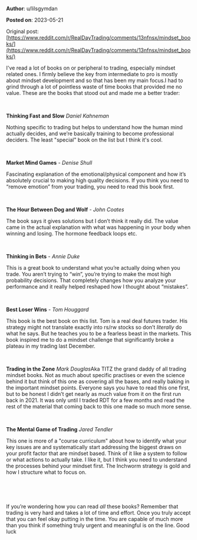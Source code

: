 **Author**: u/lilsgymdan

**Posted on**: 2023-05-21

Original post: [https://www.reddit.com/r/RealDayTrading/comments/13nfnsx/mindset_books/](https://www.reddit.com/r/RealDayTrading/comments/13nfnsx/mindset_books/)

I've read a lot of books on or peripheral to trading, especially mindset related ones. I firmly believe the key from intermediate to pro is mostly about mindset development and so that has been my main focus.I had to grind through a lot of pointless waste of time books that provided me no value. These are the books that stood out and made me a better trader:

&#x200B;

**Thinking Fast and Slow** *Daniel Kahneman*

Nothing specific to trading but helps to understand how the human mind actually decides, and we’re basically training to become professional deciders. The least "special" book on the list but I think it's cool.

&#x200B;

**Market Mind Games** \- *Denise Shull*

Fascinating explanation of the emotional/physical component and how it’s absolutely crucial to making high quality decisions. If you think you need to “remove emotion” from your trading, you need to read this book first.

&#x200B;

**The Hour Between Dog and Wolf** *- John Coates*

The book says it gives solutions but I don’t think it really did. The value came in the actual explanation with what was happening in your body when winning and losing. The hormone feedback loops etc.

&#x200B;

**Thinking in Bets** \- *Annie Duke*

This is a great book to understand what you’re actually doing when you trade. You aren’t trying to “win”, you’re trying to make the most high probability decisions. That completely changes how you analyze your performance and it really helped reshaped how I thought about “mistakes”.

&#x200B;

**Best Loser Wins** \- *Tom Houggard*

This book is the best book on this list. Tom is a real deal futures trader. His strategy might not translate exactly into rs/rw stocks so don’t *literally* do what he says. But he teaches you to be a fearless beast in the markets. This book inspired me to do a mindset challenge that significantly broke a plateau in my trading last December.

&#x200B;

**Trading in the Zone** *Mark Douglas*Aka TITZ the grand daddy of all trading mindset books. Not as much about specific practises or even the science behind it but think of this one as covering all the bases, and really baking in the important mindset points. Everyone says you have to read this one first, but to be honest I didn’t get nearly as much value from it on the first run back in 2021. It was only until I traded RDT for a few months and read the rest of the material that coming back to this one made so much more sense.

&#x200B;

**The Mental Game of Trading** *Jared Tendler*

This one is more of a "course curriculum" about how to identify what your key issues are and systematically start addressing the biggest draws on your profit factor that are mindset based. Think of it like a system to follow or what actions to actually take. I like it, but I think you need to understand the processes behind your mindset first. The Inchworm strategy is gold and how I structure what to focus on.

&#x200B;

&#x200B;

If you’re wondering how you can read *all* these books? Remember that trading is very hard and takes a lot of time and effort. Once you truly accept that you can feel okay putting in the time. You are capable of much more than you think if something truly urgent and meaningful is on the line. Good luck